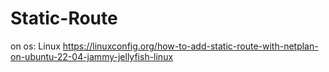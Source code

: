 # Static-Route
on os: Linux https://linuxconfig.org/how-to-add-static-route-with-netplan-on-ubuntu-22-04-jammy-jellyfish-linux
